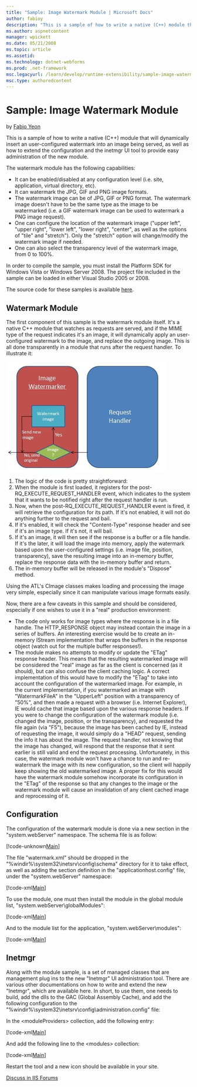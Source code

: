 ```yaml
---
title: "Sample: Image Watermark Module | Microsoft Docs"
author: fabioy
description: "This is a sample of how to write a native (C++) module that will dynamically insert an user-configured watermark into an image being served, as well as how t..."
ms.author: aspnetcontent
manager: wpickett
ms.date: 05/21/2008
ms.topic: article
ms.assetid: 
ms.technology: dotnet-webforms
ms.prod: .net-framework
msc.legacyurl: /learn/develop/runtime-extensibility/sample-image-watermark-module
msc.type: authoredcontent
---
```

Sample: Image Watermark Module
====================
by [Fabio Yeon](https://github.com/fabioy)

This is a sample of how to write a native (C++) module that will dynamically insert an user-configured watermark into an image being served, as well as how to extend the configuration and the inetmgr UI tool to provide easy administration of the new module.

The watermark module has the following capabilities:

- It can be enabled/disabled at any configuration level (i.e. site, application, virtual directory, etc).
- It can watermark the JPG, GIF and PNG image formats.
- The watermark image can be of JPG, GIF or PNG format. The watermark image doesn't have to be the same type as the image to be watermarked (i.e. a GIF watermark image can be used to watermark a PNG image request).
- One can configure the location of the watermark image ("upper left", "upper right", "lower left", "lower right", "center", as well as the options of "tile" and "stretch"). Only the "stretch" option will change/modify the watermark image if needed.
- One can also select the transparency level of the watermark image, from 0 to 100%.

In order to compile the sample, you must install the Platform SDK for Windows Vista or Windows Server 2008. The project file included in the sample can be loaded in either Visual Studio 2005 or 2008.

The source code for these samples is available [here](sample-image-watermark-module/_static/sample-image-watermark-module-455-nativewatermarkmodule1.zip).

## Watermark Module

The first component of this sample is the watermark module itself. It's a native C++ module that watches as requests are served, and if the MIME type of the request indicates it's an image, it will dynamically apply an user-configured watermark to the image, and replace the outgoing image. This is all done transparently in a module that runs after the request handler. To illustrate it:

[![](sample-image-watermark-module/_static/image3.jpg)](sample-image-watermark-module/_static/image1.jpg)

1. The logic of the code is pretty straightforward:
2. When the module is first loaded, it registers for the post-RQ\_EXECUTE\_REQUEST\_HANDLER event, which indicates to the system that it wants to be notified right after the request handler is run.
3. Now, when the post-RQ\_EXECUTE\_REQUEST\_HANDLER event is fired, it will retrieve the configuration for its path. If it's not enabled, it will not do anything further to the request and bail.
4. If it's enabled, it will check the "Content-Type" response header and see if it's an image type. If it's not, it will bail.
5. If it's an image, it will then see if the response is a buffer or a file handle. If it's the later, it will load the image into memory, apply the watermark based upon the user-configured settings (i.e. image file, position, transparency), save the resulting image into an in-memory buffer, replace the response data with the in-memory buffer and return.
6. The in-memory buffer will be released in the module's "Dispose" method.

Using the ATL's CImage classes makes loading and processing the image very simple, especially since it can manipulate various image formats easily.

Now, there are a few caveats in this sample and should be considered, especially if one wishes to use it in a "real" production environment:

- The code only works for image types where the response is in a file handle. The HTTP\_RESPONSE object may instead contain the image in a series of buffers. An interesting exercise would be to create an in-memory IStream implementation that wraps the buffers in the response object (watch out for the multiple buffer responses!).
- The module makes no attempts to modify or update the "ETag" response header. This means that the resulting watermarked image will be considered the "real" image as far as the client is concerned (as it should), but can also confuse the client caching logic. A correct implementation of this would have to modify the "ETag" to take into account the configuration of the watermarked image. For example, in the current implementation, if you watermarked an image with "WatermarkFileA" in the "UpperLeft" position with a transparency of "50%", and then made a request with a browser (i.e. Internet Explorer), IE would cache that image based upon the various response headers. If you were to change the configuration of the watermark module (i.e. changed the image, position, or the transparency), and requested the file again (via "F5"), because the image has been cached by IE, instead of requesting the image, it would simply do a "HEAD" request, sending the info it has about the image. The request handler, not knowing that the image has changed, will respond that the response that it sent earlier is still valid and end the request processing. Unfortunately, in this case, the watermark module won't have a chance to run and re-watermark the image with its new configuration, so the client will happily keep showing the old watermarked image. A proper fix for this would have the watermark module somehow incorporate its configuration in the "ETag" of the response so that any changes to the image or the watermark module will cause an invalidation of any client cached image and reprocessing of it.

## Configuration

The configuration of the watermark module is done via a new section in the "system.webServer" namespace. The schema file is as follow:


[!code-unknown[Main](sample-image-watermark-module/samples/sample-127061-1.unknown)]


The file "watermark.xml" should be dropped in the "%windir%\system32\inetsrv\config\schema" directory for it to take effect, as well as adding the section definition in the "applicationhost.config" file, under the "system.webServer" namespace:


[!code-xml[Main](sample-image-watermark-module/samples/sample2.xml)]


To use the module, one must then install the module in the global module list, "system.webServer\globalModules":


[!code-xml[Main](sample-image-watermark-module/samples/sample3.xml)]


And to the module list for the application, "system.webServer\modules":


[!code-xml[Main](sample-image-watermark-module/samples/sample4.xml)]


## Inetmgr

Along with the module sample, is a set of managed classes that are management plug ins to the new "Inetmgr" UI administration tool. There are various other documentations on how to write and extend the new "Inetmgr", which are available here. In short, to use them, one needs to build, add the dlls to the GAC (Global Assembly Cache), and add the following configuration to the "%windir%\system32\inetsrv\config\administration.config" file:

In the &lt;moduleProviders&gt; collection, add the following entry:


[!code-xml[Main](sample-image-watermark-module/samples/sample5.xml)]


And add the following line to the &lt;modules&gt; collection:


[!code-xml[Main](sample-image-watermark-module/samples/sample6.xml)]


Restart the tool and a new icon should be available in your site.
  
  
[Discuss in IIS Forums](https://forums.iis.net/1042.aspx)